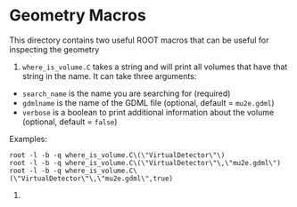 # Geometry Macros

This directory contains two useful ROOT macros that can be useful for inspecting the geometry

1. ```where_is_volume.C``` takes a string and will print all volumes that have that string in the name. It can take three arguments:
  * ```search_name``` is the name you are searching for (required)
  * ```gdmlname``` is the name of the GDML file (optional, default = ```mu2e.gdml```)
  * ```verbose``` is a boolean to print additional information about the volume (optional, default = ```false```)

Examples:
```
root -l -b -q where_is_volume.C\(\"VirtualDetector\"\)
root -l -b -q where_is_volume.C\(\"VirtualDetector\"\,\"mu2e.gdml\")
root -l -b -q where_is_volume.C\(\"VirtualDetector\"\,\"mu2e.gdml\",true)
```

1. 
